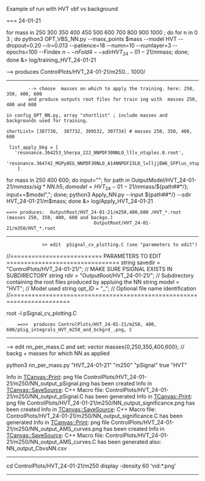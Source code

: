 
Example of run with HVT vbf vs background


===  24-01-21

for mass in 250 300 350 400 450 500 600 700 800 900 1000 ;
do for n in 0 3 ;
    do python3 OPT_VBS_NN.py --mass_points $mass --model HVT --dropout=0.20 --lr=0.013 --patience=18 --numn=10 --numlayer=3 --epochs=100 --Findex $n --nFold 4 --sdir HVT_24-01-21/m$mass;
        done;
    done  &> log/training_HVT_24-01-21


   --> produces ControlPlots/HVT_24-01-21/m250... 1000/


--------------

			--> choose  masses on which to apply the training. here: 250, 350, 400, 600 
			and produce outputs root files for train ing with  masses 250, 400 and 600 

	in config_OPT_NN.py, array "shortlist" ; include masses and backgrounds used for training.

 	shortList= [307730,  307732, 309532, 307734] # masses 250, 350, 400, 600

     list_apply_bkg = [
       'resonance.364253_Sherpa_222_NNPDF30NNLO_lllv_ntuples.0.root',
       'resonance.364742_MGPy8EG_NNPDF30NLO_A14NNPDF23LO_lvlljjEW6_SFPlus_ntuples.root'
        ]

for mass in 250 400 600;
do  input="";
    for path in OutputModel/HVT_24-01-21/m$mass/sig*NN.h5;
    do  model=HVT_24-01-21/m$mass/${path##*/};
        input+=$model",";
        done;
    python3 Apply_NN.py --input ${path##*/} --sdir HVT_24-01-21/m$mass; 
    done  &> log/Apply_HVT_24-01-21

	==>> produces:  OutputRoot/HVT_24-01-21/m250,400,600 /HVT_*.root  (masses 250, 350, 400, 600 and backgs.)
                                    OutputRoot/HVT_24-01-21/m350/HVT_*.root  
------------

				 >> edit  pSignal_cv_plotting.C (see "parameters to edit")
//========================== PARAMETERS TO EDIT ================================
string savedir = "ControlPlots/HVT_24-01-21/";   // MAKE SURE PSIGNAL EXISTS IN SUBDIRECTORY
string rdir   = "OutputRoot/HVT_24-01-21/";       // Subdirectory containing the root files produced by appluing the NN
string model  = "HVT";            // Model used
string opt_ID = "_";    // Optional file name identification
//=======================================================================

root -l pSignal_cv_plotting.C

     	==>>  produces ControlPlots/HVT_24-01-21/m250, 400, 600/pSig_integrals_HVT_m250_and_bckgrd_.png, C


------------
  --> edit nn_per_mass.C and set:
  vector<int> masses{0,250,350,400,600};  // backg + masses for which NN as applied

python3   nn_per_mass.py "HVT_24-01-21" "m250" "pSignal" true "HVT"

Info in <TCanvas::Print>: png file ControlPlots/HVT_24-01-21/m250/NN_output_pSignal.png has been created
Info in <TCanvas::SaveSource>: C++ Macro file: ControlPlots/HVT_24-01-21/m250/NN_output_pSignal.C has been generated
Info in <TCanvas::Print>: png file ControlPlots/HVT_24-01-21/m250/NN_output_significance.png has been created
Info in <TCanvas::SaveSource>: C++ Macro file: ControlPlots/HVT_24-01-21/m250/NN_output_significance.C has been generated
Info in <TCanvas::Print>: png file ControlPlots/HVT_24-01-21/m250/NN_output_AMS_curves.png has been created
Info in <TCanvas::SaveSource>: C++ Macro file: ControlPlots/HVT_24-01-21/m250/NN_output_AMS_curves.C has been generated
  also: NN_output_CbvsNN.csv


------------

cd ControlPlots/HVT_24-01-21/m250 
display -density 60 'vid:*.png'

------------
